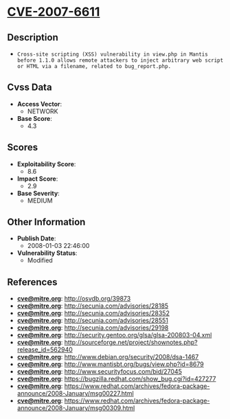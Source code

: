 
# [CVE-2007-6611](http://osvdb.org/39873)

## Description

- `Cross-site scripting (XSS) vulnerability in view.php in Mantis before 1.1.0 allows remote attackers to inject arbitrary web script or HTML via a filename, related to bug_report.php.`

## Cvss Data

- **Access Vector**:
  - NETWORK
- **Base Score**:
  - 4.3

## Scores

- **Exploitability Score**:
  - 8.6
- **Impact Score**:
  - 2.9
- **Base Severity**:
  - MEDIUM

## Other Information

- **Publish Date**:
  - 2008-01-03 22:46:00
- **Vulnerability Status**:
  - Modified

## References

- **cve@mitre.org**: http://osvdb.org/39873
- **cve@mitre.org**: http://secunia.com/advisories/28185
- **cve@mitre.org**: http://secunia.com/advisories/28352
- **cve@mitre.org**: http://secunia.com/advisories/28551
- **cve@mitre.org**: http://secunia.com/advisories/29198
- **cve@mitre.org**: http://security.gentoo.org/glsa/glsa-200803-04.xml
- **cve@mitre.org**: http://sourceforge.net/project/shownotes.php?release_id=562940
- **cve@mitre.org**: http://www.debian.org/security/2008/dsa-1467
- **cve@mitre.org**: http://www.mantisbt.org/bugs/view.php?id=8679
- **cve@mitre.org**: http://www.securityfocus.com/bid/27045
- **cve@mitre.org**: https://bugzilla.redhat.com/show_bug.cgi?id=427277
- **cve@mitre.org**: https://www.redhat.com/archives/fedora-package-announce/2008-January/msg00227.html
- **cve@mitre.org**: https://www.redhat.com/archives/fedora-package-announce/2008-January/msg00309.html
